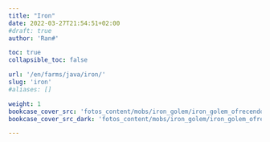 ```yaml
---
title: "Iron"
date: 2022-03-27T21:54:51+02:00
#draft: true
author: 'Ran#'

toc: true
collapsible_toc: false

url: '/en/farms/java/iron/'
slug: 'iron'
#aliases: []

weight: 1
bookcase_cover_src: 'fotos_content/mobs/iron_golem/iron_golem_ofrecendo_flor2.png'
bookcase_cover_src_dark: 'fotos_content/mobs/iron_golem/iron_golem_ofrecendo_flor2.png'

---
```

